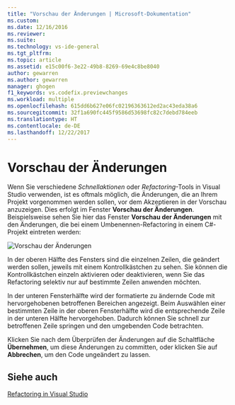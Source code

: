 ```yaml
---
title: "Vorschau der Änderungen | Microsoft-Dokumentation"
ms.custom: 
ms.date: 12/16/2016
ms.reviewer: 
ms.suite: 
ms.technology: vs-ide-general
ms.tgt_pltfrm: 
ms.topic: article
ms.assetid: e15c00f6-3e22-49b8-8269-69e4c8be8040
author: gewarren
ms.author: gewarren
manager: ghogen
f1_keywords: vs.codefix.previewchanges
ms.workload: multiple
ms.openlocfilehash: 615dd6b627e06fc02196363612ed2ac43eda38a6
ms.sourcegitcommit: 32f1a690fc445f9586d53698fc82c7debd784eeb
ms.translationtype: HT
ms.contentlocale: de-DE
ms.lasthandoff: 12/22/2017
---
```

# <a name="preview-changes"></a>Vorschau der Änderungen

Wenn Sie verschiedene *Schnellaktionen* oder *Refactoring*-Tools in Visual Studio verwenden, ist es oftmals möglich, die Änderungen, die an Ihrem Projekt vorgenommen werden sollen, vor dem Akzeptieren in der Vorschau anzuzeigen.  Dies erfolgt im Fenster **Vorschau der Änderungen**.  Beispielsweise sehen Sie hier das Fenster **Vorschau der Änderungen** mit den Änderungen, die bei einem Umbenennen-Refactoring in einem C#-Projekt eintreten werden:

![Vorschau der Änderungen](media/previewchanges.png)

In der oberen Hälfte des Fensters sind die einzelnen Zeilen, die geändert werden sollen, jeweils mit einem Kontrollkästchen zu sehen.  Sie können die Kontrollkästchen einzeln aktivieren oder deaktivieren, wenn Sie das Refactoring selektiv nur auf bestimmte Zeilen anwenden möchten.

In der unteren Fensterhälfte wird der formatierte zu ändernde Code mit hervorgehobenen betroffenen Bereichen angezeigt.  Beim Auswählen einer bestimmten Zeile in der oberen Fensterhälfte wird die entsprechende Zeile in der unteren Hälfte hervorgehoben.  Dadurch können Sie schnell zur betroffenen Zeile springen und den umgebenden Code betrachten.

Klicken Sie nach dem Überprüfen der Änderungen auf die Schaltfläche **Übernehmen**, um diese Änderungen zu committen, oder klicken Sie auf **Abbrechen**, um den Code ungeändert zu lassen.

## <a name="see-also"></a>Siehe auch  
[Refactoring in Visual Studio](../ide/refactoring-in-visual-studio.md)
